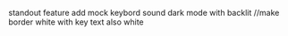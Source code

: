 standout feature
add mock keybord sound
dark mode with backlit //make border white with key text also white